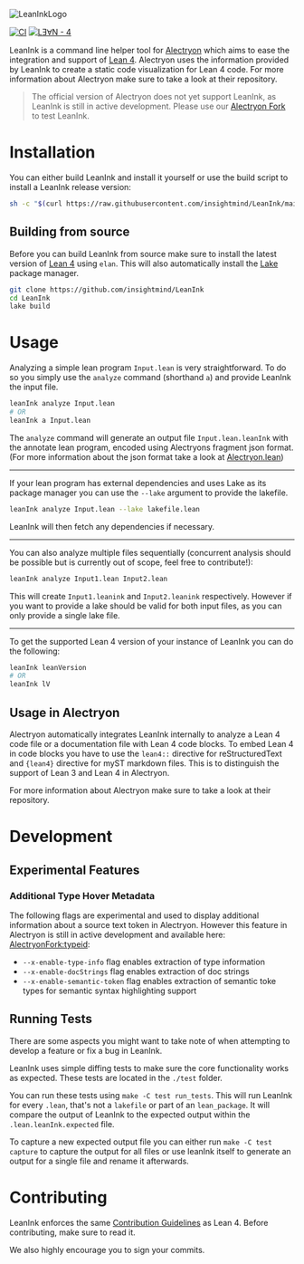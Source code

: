 ![LeanInkLogo](https://user-images.githubusercontent.com/24965150/145307859-30350f23-4f7f-4aab-a1ab-34889ad44d9a.png)

[![CI](https://github.com/insightmind/LeanInk/actions/workflows/build.yml/badge.svg)](https://github.com/insightmind/LeanInk/actions/workflows/build.yml)
[![LƎⱯN - 4](https://img.shields.io/static/v1?label=LƎⱯN&message=4&color=black)](https://github.com/leanprover/lean4)

LeanInk is a command line helper tool for [Alectryon](https://github.com/cpitclaudel/alectryon) which aims to ease the integration and support of [Lean 4](https://github.com/leanprover/lean4).
Alectryon uses the information provided by LeanInk to create a static code visualization for Lean 4 code.
For more information about Alectryon make sure to take a look at their repository.

> The official version of Alectryon does not yet support LeanInk, as LeanInk is still in active development. Please use our [Alectryon Fork](https://github.com/insightmind/alectryon/tree/lean4) to test LeanInk.

# Installation

You can either build LeanInk and install it yourself or use the build script to install a LeanInk release version:

```bash
sh -c "$(curl https://raw.githubusercontent.com/insightmind/LeanInk/main/init.sh -sSf)"
```

## Building from source

Before you can build LeanInk from source make sure to install the latest version of [Lean 4](https://github.com/leanprover/lean4) using `elan`.
This will also automatically install the [Lake](https://github.com/leanprover/lake) package manager.

```bash
git clone https://github.com/insightmind/LeanInk
cd LeanInk
lake build
```

# Usage

Analyzing a simple lean program `Input.lean` is very straightforward. To do so you simply use the `analyze` command (shorthand `a`) and provide LeanInk the input file.

```bash
leanInk analyze Input.lean
# OR
leanInk a Input.lean
```

The `analyze` command will generate an output file `Input.lean.leanInk` with the annotate lean program, encoded using Alectryons fragment json format. (For more information about the json format take a look at [Alectryon.lean](https://github.com/insightmind/LeanInk/blob/main/LeanInk/Output/Alectryon.lean))

--- 

If your lean program has external dependencies and uses Lake as its package manager you can use the `--lake` argument to provide the lakefile.

```bash
leanInk analyze Input.lean --lake lakefile.lean
```

LeanInk will then fetch any dependencies if necessary.

---

You can also analyze multiple files sequentially (concurrent analysis should be possible but is currently out of scope, feel free to contribute!):

```bash
leanInk analyze Input1.lean Input2.lean
```

This will create `Input1.leanink` and `Input2.leanink` respectively. However if you want to provide a lake should be valid for both input files, as you can only provide a single lake file.

---

To get the supported Lean 4 version of your instance of LeanInk you can do the following:

```bash
leanInk leanVersion
# OR
leanInk lV
```

## Usage in Alectryon

Alectryon automatically integrates LeanInk internally to analyze a Lean 4 code file or a documentation file with Lean 4 code blocks.
To embed Lean 4 in code blocks you have to use the `lean4::` directive for reStructuredText and `{lean4}` directive for myST markdown files. This is to distinguish the support of Lean 3 and Lean 4 in Alectryon.

For more information about Alectryon make sure to take a look at their repository.

# Development

## Experimental Features

### Additional Type Hover Metadata
The following flags are experimental and used to display additional information about a source text token in Alectryon. However this feature in Alectryon is still in active development and available here: [AlectryonFork:typeid](https://github.com/insightmind/alectryon/tree/typeid):

- `--x-enable-type-info` flag enables extraction of type information
- `--x-enable-docStrings` flag enables extraction of doc strings
- `--x-enable-semantic-token` flag enables extraction of semantic toke types for semantic syntax highlighting support

## Running Tests
There are some aspects you might want to take note of when attempting to develop a feature or fix a bug in LeanInk.

LeanInk uses simple diffing tests to make sure the core functionality works as expected. These tests are located in the `./test` folder.

You can run these tests using `make -C test run_tests`. This will run LeanInk for every `.lean`, that's not a `lakefile` or part of an `lean_package`. It will compare the output of LeanInk to the expected output within the `.lean.leanInk.expected` file.

To capture a new expected output file you can either run `make -C test capture` to capture the output for all files or use leanInk itself to generate an output for a single file and rename it afterwards.

# Contributing

LeanInk enforces the same [Contribution Guidelines](https://github.com/leanprover/lean4/blob/master/CONTRIBUTING.md) as Lean 4. Before contributing, make sure to read it.

We also highly encourage you to sign your commits.
